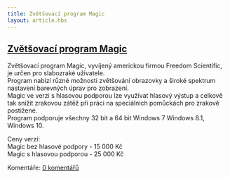 ```yaml
---
title: Zvětšovací program Magic
layout: article.hbs
---
```

## [Zvětšovací program Magic](clanky.php?id=34)

Zvětšovací program Magic, vyvíjený americkou firmou Freedom Scientific, je určen pro slabozraké uživatele.  
Program nabízí různé možnosti zvětšování obrazovky a široké spektrum nastavení barevných úprav pro zobrazení.  
Magic ve verzi s hlasovou podporou lze využívat hlasový výstup a celkově tak snížit zrakovou zátěž při práci na speciálních pomůckách pro zrakově postižené.  
Program podporuje všechny 32 bit a 64 bit Windows 7 Windows 8.1, Windows 10.  
  
Ceny verzí:  
Magic bez hlasové podpory - 15 000 Kč  
Magic s hlasovou podporou - 25 000 Kč

  

Komentáře: [0 komentářů](komentare.php?typ2=1&id=34)